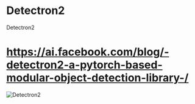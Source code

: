# Detectron2
Detectron2

# https://ai.facebook.com/blog/-detectron2-a-pytorch-based-modular-object-detection-library-/

![Detectron2](https://user-images.githubusercontent.com/54794815/139567044-3cdc799d-227f-4751-8110-2e7ef0ba1bdd.png)
